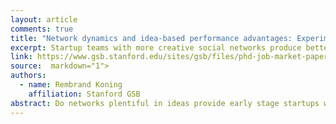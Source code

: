 ```yaml
---
layout: article
comments: true
title: "Network dynamics and idea-based performance advantages: Experimental results from an entrepreneurship bootcamp"
excerpt: Startup teams with more creative social networks produce better company ideas. 
link: https://www.gsb.stanford.edu/sites/gsb/files/phd-job-market-paper/koning_job_market_paper.pdf
source:  markdown="1">
authors:
  - name: Rembrand Koning
    affiliation: Stanford GSB
abstract: Do networks plentiful in ideas provide early stage startups with performance advantages? On the one hand, network positions that provide access to a multitude of ideas are thought to increase team performance. On the other hand, research on network formation argues that such positional advantages should be fleeting as entrepreneurs both strategically compete for the most valuable network positions and form relationships with others who have similar characteristics and abilities. I embed a field experiment in a three-week-long startup bootcamp to test if networks that are plentiful in ideas lead to performance advantages. Using detailed data from the bootcamp’s custom-designed learning management platform, I find support for the first hypothesis. Teams with networks more plentiful in ideas receive better peer evaluations and more crowdfunding page views. I find little evidence that entrepreneurs actively build networks to others who could have provided a greater quantity of information and ideas. Instead, entrepreneurs seek feedback from those they have collaborated with in the past or who share similar ascriptive characteristics. These findings provide first-order evidence for the importance of knowledge spillovers within bootcamps, incubators, and accelerators. Furthermore, the findings provide a potential explanation for the durability of idea and information-based network advantages.
---
```

